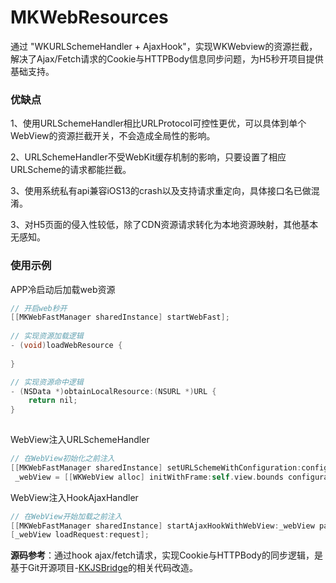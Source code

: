 # MKWebResources
通过 "WKURLSchemeHandler + AjaxHook"，实现WKWebview的资源拦截，解决了Ajax/Fetch请求的Cookie与HTTPBody信息同步问题，为H5秒开项目提供基础支持。

### 优缺点

1、使用URLSchemeHandler相比URLProtocol可控性更优，可以具体到单个WebView的资源拦截开关，不会造成全局性的影响。

2、URLSchemeHandler不受WebKit缓存机制的影响，只要设置了相应URLScheme的请求都能拦截。

3、使用系统私有api兼容iOS13的crash以及支持请求重定向，具体接口名已做混淆。

3、对H5页面的侵入性较低，除了CDN资源请求转化为本地资源映射，其他基本无感知。

### 使用示例
APP冷启动后加载web资源
```objective-c
// 开启web秒开
[[MKWebFastManager sharedInstance] startWebFast];
    
// 实现资源加载逻辑
- (void)loadWebResource {
    
}

// 实现资源命中逻辑
- (NSData *)obtainLocalResource:(NSURL *)URL {
    return nil;
}
    
```

WebView注入URLSchemeHandler
```objective-c
// 在WebView初始化之前注入
[[MKWebFastManager sharedInstance] setURLSchemeWithConfiguration:configuration pageLink:_pagUrl];
 _webView = [[WKWebView alloc] initWithFrame:self.view.bounds configuration:configuration];
```

WebView注入HookAjaxHandler
```objective-c
// 在WebView开始加载之前注入
[[MKWebFastManager sharedInstance] startAjaxHookWithWebView:_webView pageLink:_pagUrl];
[_webView loadRequest:request];
```

**源码参考**：通过hook ajax/fetch请求，实现Cookie与HTTPBody的同步逻辑，是基于Git开源项目-[KKJSBridge](https://github.com/karosLi/KKJSBridge)的相关代码改造。
